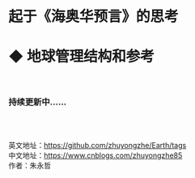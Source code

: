 <h1>起于《海奥华预言》的思考</h1>
<h1>◆ 地球管理结构和参考</h1><br>
<h3>持续更新中......</h3><br><br>

英文地址：<a href="https://github.com/zhuyongzhe/Earth/tags">https://github.com/zhuyongzhe/Earth/tags</a><br>
中文地址：<a href="https://www.cnblogs.com/zhuyongzhe85">https://www.cnblogs.com/zhuyongzhe85</a><br>
作者：朱永哲
